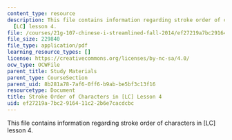 ```yaml
---
content_type: resource
description: This file contains information regarding stroke order of characters in
  [LC] lesson 4.
file: /courses/21g-107-chinese-i-streamlined-fall-2014/ef27219a7bc2916411c22b6e7cacdcbc_MIT21G_107F14_Chars4_SO.pdf
file_size: 229840
file_type: application/pdf
learning_resource_types: []
license: https://creativecommons.org/licenses/by-nc-sa/4.0/
ocw_type: OCWFile
parent_title: Study Materials
parent_type: CourseSection
parent_uid: 8b281a78-7af6-0ff6-b9ab-be5bf3c13f16
resourcetype: Document
title: Stroke Order of Characters in [LC] Lesson 4
uid: ef27219a-7bc2-9164-11c2-2b6e7cacdcbc
---
```

This file contains information regarding stroke order of characters in [LC] lesson 4.